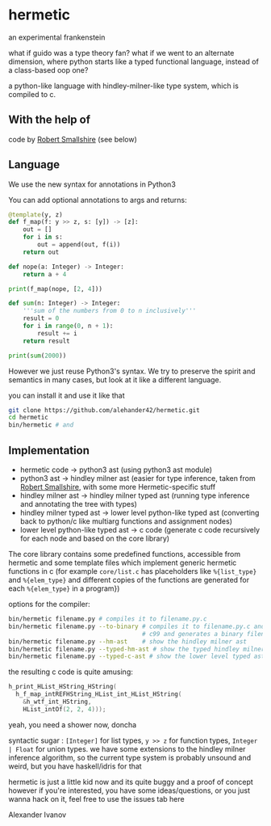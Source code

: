 # hermetic

an experimental frankenstein

what if guido was a type theory fan?
what if we went to an alternate dimension, where python starts like a typed functional language, 
instead of a class-based oop one?

a python-like language with hindley-milner-like type system, which is compiled to c.

With the help of
---------
code by [Robert Smallshire](http://smallshire.org.uk/sufficientlysmall/2010/04/11/a-hindley-milner-type-inference-implementation-in-python/comment-page-1/)
(see below)

Language
---------------

We use the new syntax for annotations in Python3

You can add optional annotations to args and returns:

```python
@template(y, z)
def f_map(f: y >> z, s: [y]) -> [z]:
    out = []
    for i in s:
        out = append(out, f(i))
    return out

def nope(a: Integer) -> Integer:
    return a + 4

print(f_map(nope, [2, 4]))
```

```python
def sum(n: Integer) -> Integer:
    '''sum of the numbers from 0 to n inclusively'''
    result = 0
    for i in range(0, n + 1):
        result += i
    return result

print(sum(2000))
```

However we just reuse Python3's syntax. We try to preserve the spirit and semantics
in many cases, but look at it like a different language.

you can install it and use it like that
```bash
git clone https://github.com/alehander42/hermetic.git
cd hermetic
bin/hermetic # and
```

Implementation
---------------

* hermetic code -> python3 ast (using python3 ast module)
* python3 ast   -> hindley milner ast (easier for type inference, taken from [Robert Smallshire](http://smallshire.org.uk/sufficientlysmall/2010/04/11/a-hindley-milner-type-inference-implementation-in-python/comment-page-1/), with some more Hermetic-specific stuff
* hindley milner ast -> hindley milner typed ast (running type inference and annotating the tree with types)
* hindley milner typed ast -> lower level python-like typed ast (converting back to python/c like multiarg functions and assignment nodes)
* lower level python-like typed ast -> c code (generate c code recursively for each node and based on the core library)

The core library contains some predefined functions, accessible from hermetic and
some template files which implement generic hermetic functions in c
(for example `core/list.c` has placeholders like `%{list_type}` and `%{elem_type}` and
different copies of the functions are generated for each `%{elem_type}` in a program})

options for the compiler:

```bash
bin/hermetic filename.py # compiles it to filename.py.c
bin/hermetic filename.py --to-binary # compiles it to filename.py.c and then invokes
                                     # c99 and generates a binary filename
bin/hermetic filename.py --hm-ast    # show the hindley milner ast
bin/hermetic filename.py --typed-hm-ast # show the typed hindley milner ast
bin/hermetic filename.py --typed-c-ast # show the lower level typed ast
```

the resulting c code is quite amusing:
```c
h_print_HList_HString_HString(
  h_f_map_intREFHString_HList_int_HList_HString(
    &h_wtf_int_HString,
    HList_intOf(2, 2, 4)));
```
yeah, you need a shower now, doncha

syntactic sugar : `[Integer]` for list types, `y >> z` for function types,
`Integer | Float` for union types. we have some extensions to the hindley milner
inference algorithm, so the current type system is probably unsound and weird, but
you have haskell/idris for that

hermetic is just a little kid now and its quite buggy and a proof of concept
however if you're interested, you have some ideas/questions, or you just wanna
hack on it, feel free to use the issues tab here

Alexander Ivanov
